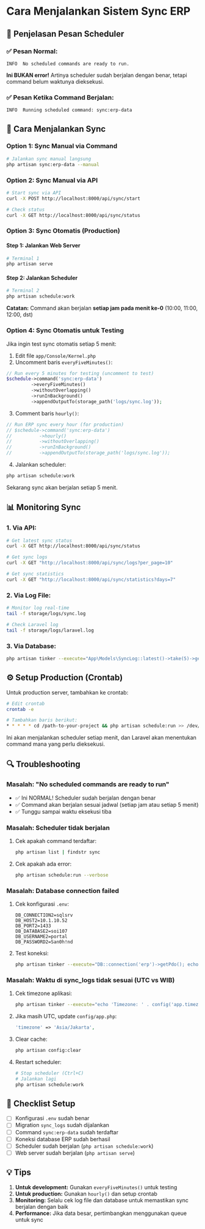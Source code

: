 # Cara Menjalankan Sistem Sync ERP

## 📌 **Penjelasan Pesan Scheduler**

### ✅ Pesan Normal:

```
INFO  No scheduled commands are ready to run.
```

**Ini BUKAN error!** Artinya scheduler sudah berjalan dengan benar, tetapi command belum waktunya dieksekusi.

### ✅ Pesan Ketika Command Berjalan:

```
INFO  Running scheduled command: sync:erp-data
```

## 🚀 **Cara Menjalankan Sync**

### **Option 1: Sync Manual via Command**

```bash
# Jalankan sync manual langsung
php artisan sync:erp-data --manual
```

### **Option 2: Sync Manual via API**

```bash
# Start sync via API
curl -X POST http://localhost:8000/api/sync/start

# Check status
curl -X GET http://localhost:8000/api/sync/status
```

### **Option 3: Sync Otomatis (Production)**

#### **Step 1: Jalankan Web Server**

```bash
# Terminal 1
php artisan serve
```

#### **Step 2: Jalankan Scheduler**

```bash
# Terminal 2
php artisan schedule:work
```

**Catatan:** Command akan berjalan **setiap jam pada menit ke-0** (10:00, 11:00, 12:00, dst)

### **Option 4: Sync Otomatis untuk Testing**

Jika ingin test sync otomatis setiap 5 menit:

1. Edit file `app/Console/Kernel.php`
2. Uncomment baris `everyFiveMinutes()`:

```php
// Run every 5 minutes for testing (uncomment to test)
$schedule->command('sync:erp-data')
         ->everyFiveMinutes()
         ->withoutOverlapping()
         ->runInBackground()
         ->appendOutputTo(storage_path('logs/sync.log'));
```

3. Comment baris `hourly()`:

```php
// Run ERP sync every hour (for production)
// $schedule->command('sync:erp-data')
//          ->hourly()
//          ->withoutOverlapping()
//          ->runInBackground()
//          ->appendOutputTo(storage_path('logs/sync.log'));
```

4. Jalankan scheduler:

```bash
php artisan schedule:work
```

Sekarang sync akan berjalan setiap 5 menit.

## 📊 **Monitoring Sync**

### **1. Via API:**

```bash
# Get latest sync status
curl -X GET http://localhost:8000/api/sync/status

# Get sync logs
curl -X GET "http://localhost:8000/api/sync/logs?per_page=10"

# Get sync statistics
curl -X GET "http://localhost:8000/api/sync/statistics?days=7"
```

### **2. Via Log File:**

```bash
# Monitor log real-time
tail -f storage/logs/sync.log

# Check Laravel log
tail -f storage/logs/laravel.log
```

### **3. Via Database:**

```bash
php artisan tinker --execute="App\Models\SyncLog::latest()->take(5)->get();"
```

## ⚙️ **Setup Production (Crontab)**

Untuk production server, tambahkan ke crontab:

```bash
# Edit crontab
crontab -e

# Tambahkan baris berikut:
* * * * * cd /path-to-your-project && php artisan schedule:run >> /dev/null 2>&1
```

Ini akan menjalankan scheduler setiap menit, dan Laravel akan menentukan command mana yang perlu dieksekusi.

## 🔍 **Troubleshooting**

### **Masalah: "No scheduled commands are ready to run"**

-   ✅ Ini NORMAL! Scheduler sudah berjalan dengan benar
-   ✅ Command akan berjalan sesuai jadwal (setiap jam atau setiap 5 menit)
-   ✅ Tunggu sampai waktu eksekusi tiba

### **Masalah: Scheduler tidak berjalan**

1. Cek apakah command terdaftar:
    ```bash
    php artisan list | findstr sync
    ```
2. Cek apakah ada error:
    ```bash
    php artisan schedule:run --verbose
    ```

### **Masalah: Database connection failed**

1. Cek konfigurasi `.env`:
    ```env
    DB_CONNECTION2=sqlsrv
    DB_HOST2=10.1.10.52
    DB_PORT2=1433
    DB_DATABASE2=soi107
    DB_USERNAME2=portal
    DB_PASSWORD2=San0h!nd
    ```
2. Test koneksi:
    ```bash
    php artisan tinker --execute="DB::connection('erp')->getPdo(); echo 'Connected!';"
    ```

### **Masalah: Waktu di sync_logs tidak sesuai (UTC vs WIB)**

1. Cek timezone aplikasi:
    ```bash
    php artisan tinker --execute="echo 'Timezone: ' . config('app.timezone'); echo 'Current time: ' . now()->format('Y-m-d H:i:s');"
    ```
2. Jika masih UTC, update `config/app.php`:
    ```php
    'timezone' => 'Asia/Jakarta',
    ```
3. Clear cache:
    ```bash
    php artisan config:clear
    ```
4. Restart scheduler:
    ```bash
    # Stop scheduler (Ctrl+C)
    # Jalankan lagi
    php artisan schedule:work
    ```

## 📝 **Checklist Setup**

-   [ ] Konfigurasi `.env` sudah benar
-   [ ] Migration `sync_logs` sudah dijalankan
-   [ ] Command `sync:erp-data` sudah terdaftar
-   [ ] Koneksi database ERP sudah berhasil
-   [ ] Scheduler sudah berjalan (`php artisan schedule:work`)
-   [ ] Web server sudah berjalan (`php artisan serve`)

## 💡 **Tips**

1. **Untuk development:** Gunakan `everyFiveMinutes()` untuk testing
2. **Untuk production:** Gunakan `hourly()` dan setup crontab
3. **Monitoring:** Selalu cek log file dan database untuk memastikan sync berjalan dengan baik
4. **Performance:** Jika data besar, pertimbangkan menggunakan queue untuk sync
